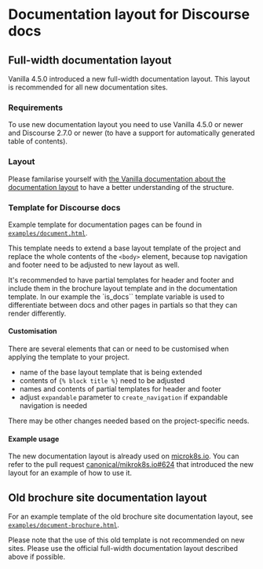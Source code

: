 # Documentation layout for Discourse docs

## Full-width documentation layout

Vanilla 4.5.0 introduced a new full-width documentation layout. This layout is recommended for all new documentation sites.

### Requirements

To use new documentation layout you need to use Vanilla 4.5.0 or newer and Discourse 2.7.0 or newer (to have a support for automatically generated table of contents).

### Layout

Please familarise yourself with [the Vanilla documentation about the documentation layout](https://vanillaframework.io/docs/layouts/documentation) to have a better understanding of the structure.

### Template for Discourse docs

Example template for documentation pages can be found in [`examples/document.html`](document.html).

This template needs to extend a base layout template of the project and replace the whole contents of the `<body>` element, because top navigation and footer need to be adjusted to new layout as well.

It's recommended to have partial templates for header and footer and include them in the brochure layout template and in the documentation template. In our example the `is_docs`` template variable is used to differentiate between docs and other pages in partials so that they can render differently.

#### Customisation

There are several elements that can or need to be customised when applying the template to your project.

- name of the base layout template that is being extended
- contents of `{% block title %}` need to be adjusted
- names and contents of partial templates for header and footer
- adjust `expandable` parameter to `create_navigation` if expandable navigation is needed

There may be other changes needed based on the project-specific needs.

#### Example usage

The new documentation layout is already used on [microk8s.io](https://microk8s.io/docs). You can refer to the pull request [canonical/mikrok8s.io#624](https://github.com/canonical/microk8s.io/pull/624/files) that introduced the new layout for an example of how to use it.

## Old brochure site documentation layout

For an example template of the old brochure site documentation layout, see [`examples/document-brochure.html`](document-brochure.html).

Please note that the use of this old template is not recommended on new sites. Please use the official full-width documentation layout described above if possible.



